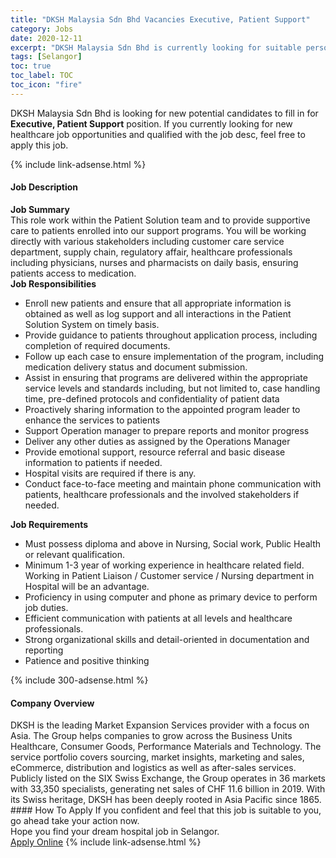 ```yaml
---
title: "DKSH Malaysia Sdn Bhd Vacancies Executive, Patient Support" 
category: Jobs 
date: 2020-12-11 
excerpt: "DKSH Malaysia Sdn Bhd is currently looking for suitable person to fill in the Executive, Patient Support which positioned at Selangor" 
tags: [Selangor] 
toc: true 
toc_label: TOC 
toc_icon: "fire" 
--- 
```


<p>DKSH Malaysia Sdn Bhd is looking for new potential candidates to fill in for <b>Executive, Patient Support</b> position. If you currently looking for new healthcare job opportunities and qualified with the job desc, feel free to apply this job.
</p>{% include link-adsense.html %} 
<div><div><div><h4>Job Description</h4></div></div><div><div><span><div><div><div><strong>Job Summary</strong><br>This role work within the Patient Solution team and to provide supportive care to patients enrolled into our support programs. You will be working directly with various stakeholders including customer care service department, supply chain, regulatory affair, healthcare professionals including physicians, nurses and pharmacists on daily basis, ensuring patients access to medication.</div><div><strong>Job Responsibilities</strong></div><ul><li>Enroll new patients and ensure that all appropriate information is obtained as well as log support and all interactions in the Patient Solution System on timely basis.</li><li>Provide guidance to patients throughout application process, including completion of required documents.</li><li>Follow up each case to ensure implementation of the program, including medication delivery status and document submission.</li><li>Assist in ensuring that programs are delivered within the appropriate service levels and standards including, but not limited to, case handling time, pre-defined protocols and confidentiality of patient data</li><li>Proactively sharing information to the appointed program leader to enhance the services to patients</li><li>Support Operation manager to prepare reports and monitor progress</li><li>Deliver any other duties as assigned by the Operations Manager</li><li>Provide emotional support, resource referral and basic disease information to patients if needed.</li><li>Hospital visits are required if there is any.</li><li>Conduct face-to-face meeting and maintain phone communication with patients, healthcare professionals and the involved stakeholders if needed.</li></ul></div><div><strong>Job Requirements</strong></div><ul><li>Must possess diploma and above in Nursing, Social work, Public Health or relevant qualification.</li><li>Minimum 1-3 year of working experience in healthcare related field. Working in Patient Liaison / Customer service / Nursing department in Hospital will be an advantage.</li><li>Proficiency in using computer and phone as primary device to perform job duties.</li><li>Efficient communication with patients at all levels and healthcare professionals.</li><li>Strong organizational skills and detail-oriented in documentation and reporting</li><li>Patience and positive thinking</li></ul></div></span></div></div></div> 
{% include 300-adsense.html %} 
<div><div><div><h4>Company Overview</h4></div></div><div><div><span><div><div>
	DKSH is the leading Market Expansion Services provider with a focus on Asia. The Group helps companies to grow across the Business Units Healthcare, Consumer Goods, Performance Materials and Technology. The service portfolio covers sourcing, market insights, marketing and sales, eCommerce, distribution and logistics as well as after-sales services. Publicly listed on the SIX Swiss Exchange, the Group operates in 36 markets with 33,350 specialists, generating net sales of CHF 11.6 billion in 2019. With its Swiss heritage, DKSH has been deeply rooted in Asia Pacific since 1865.
	
	
</div></div></span></div></div></div> 
#### How To Apply 
If you confident and feel that this job is suitable to you, go ahead take your action now. <br/> 
Hope you find your dream hospital job in Selangor. <br/> 
<a href="https://www.jobstreet.com.my/en/job/executive-patient-support-4442312?jobId=jobstreet-my-job-4442312&sectionRank=1&token=0~b55252a2-7cfc-4366-94b4-a6ed0089876f&fr=SRP%20View%20In%20New%20Ta" class="btn btn--warning" target="_blank" rel="nofollow noopenner">Apply Online</a> 
{% include link-adsense.html %} 